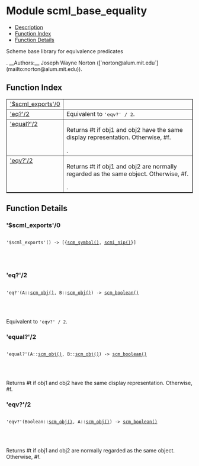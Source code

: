 

# Module scml_base_equality #
* [Description](#description)
* [Function Index](#index)
* [Function Details](#functions)


<p>Scheme base library for equivalence predicates</p>.
__Authors:__ Joseph Wayne Norton ([`norton@alum.mit.edu`](mailto:norton@alum.mit.edu)).
<a name="index"></a>

## Function Index ##


<table width="100%" border="1" cellspacing="0" cellpadding="2" summary="function index"><tr><td valign="top"><a href="#%24scml_exports-0">'$scml_exports'/0</a></td><td></td></tr><tr><td valign="top"><a href="#eq%3f-2">'eq?'/2</a></td><td>Equivalent to <tt>'eqv?' / 2</tt>.</td></tr><tr><td valign="top"><a href="#equal%3f-2">'equal?'/2</a></td><td><p>Returns #t if obj1 and obj2 have the same display
representation.  Otherwise, #f.</p>.</td></tr><tr><td valign="top"><a href="#eqv%3f-2">'eqv?'/2</a></td><td><p>Returns #t if obj1 and obj2 are normally regarded as the same
object.  Otherwise, #f.</p>.</td></tr></table>


<a name="functions"></a>

## Function Details ##

<a name="%24scml_exports-0"></a>

### '$scml_exports'/0 ###


<pre><code>
'$scml_exports'() -&gt; [{<a href="#type-scm_symbol">scm_symbol()</a>, <a href="#type-scmi_nip">scmi_nip()</a>}]
</code></pre>

<br></br>



<a name="eq%3f-2"></a>

### 'eq?'/2 ###


<pre><code>
'eq?'(A::<a href="#type-scm_obj">scm_obj()</a>, B::<a href="#type-scm_obj">scm_obj()</a>) -&gt; <a href="#type-scm_boolean">scm_boolean()</a>
</code></pre>

<br></br>


Equivalent to `'eqv?' / 2`.
<a name="equal%3f-2"></a>

### 'equal?'/2 ###


<pre><code>
'equal?'(A::<a href="#type-scm_obj">scm_obj()</a>, B::<a href="#type-scm_obj">scm_obj()</a>) -&gt; <a href="#type-scm_boolean">scm_boolean()</a>
</code></pre>

<br></br>


<p>Returns #t if obj1 and obj2 have the same display
representation.  Otherwise, #f.</p>

<a name="eqv%3f-2"></a>

### 'eqv?'/2 ###


<pre><code>
'eqv?'(Boolean::<a href="#type-scm_obj">scm_obj()</a>, A::<a href="#type-scm_obj">scm_obj()</a>) -&gt; <a href="#type-scm_boolean">scm_boolean()</a>
</code></pre>

<br></br>


<p>Returns #t if obj1 and obj2 are normally regarded as the same
object.  Otherwise, #f.</p>

